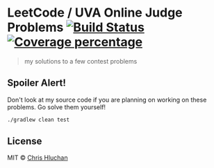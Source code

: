 # LeetCode / UVA Online Judge Problems [![Build Status][travis-image]][travis-url] [![Coverage percentage][coveralls-image]][coveralls-url]
> my solutions to a few contest problems

## Spoiler Alert!
Don't look at my source code if you are planning on working on these problems. Go solve them yourself!

```bash
./gradlew clean test
```

## License

MIT © [Chris Hluchan]()

[travis-image]: https://travis-ci.org/chluchan/leetcode.svg?branch=master
[travis-url]: https://travis-ci.org/chluchan/leetcode
[daviddm-image]: https://david-dm.org/chluchan/leetcode.svg?theme=shields.io
[daviddm-url]: https://david-dm.org/chluchan/leetcode
[coveralls-image]: https://coveralls.io/repos/chluchan/leetcode/badge.svg
[coveralls-url]: https://coveralls.io/r/chluchan/leetcode
